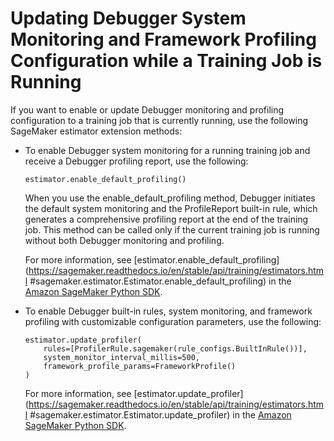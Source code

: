 # Updating Debugger System Monitoring and Framework Profiling Configuration while a Training Job is Running<a name="debugger-update-monitoring-profiling"></a>

If you want to enable or update Debugger monitoring and profiling configuration to a training job that is currently running, use the following SageMaker estimator extension methods:
+ To enable Debugger system monitoring for a running training job and receive a Debugger profiling report, use the following:

  ```
  estimator.enable_default_profiling()
  ```

  When you use the enable\_default\_profiling method, Debugger initiates the default system monitoring and the ProfileReport built\-in rule, which generates a comprehensive profiling report at the end of the training job\. This method can be called only if the current training job is running without both Debugger monitoring and profiling\.

  For more information, see [estimator\.enable\_default\_profiling](https://sagemaker.readthedocs.io/en/stable/api/training/estimators.html                     #sagemaker.estimator.Estimator.enable_default_profiling) in the [Amazon SageMaker Python SDK](https://sagemaker.readthedocs.io)\.
+ To enable Debugger built\-in rules, system monitoring, and framework profiling with customizable configuration parameters, use the following:

  ```
  estimator.update_profiler(
      rules=[ProfilerRule.sagemaker(rule_configs.BuiltInRule())],
      system_monitor_interval_millis=500,
      framework_profile_params=FrameworkProfile()
  )
  ```

  For more information, see [estimator\.update\_profiler](https://sagemaker.readthedocs.io/en/stable/api/training/estimators.html                     #sagemaker.estimator.Estimator.update_profiler) in the [Amazon SageMaker Python SDK](https://sagemaker.readthedocs.io)\.